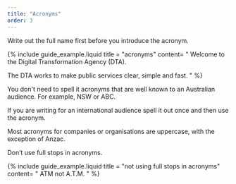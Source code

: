 ```yaml
---
title: "Acronyms"
order: 3
---
```


Write out the full name first before you introduce the acronym.

{% include guide_example.liquid
  title = "acronyms"
  content= "
Welcome to the Digital Transformation Agency (DTA).

The DTA works to make public services clear, simple and fast.
"
%}

You don't need to spell it acronyms that are well known to an Australian audience. For example, NSW or ABC.

If you are writing for an international audience spell it out once and then use the acronym.

Most acronyms for companies or organisations are uppercase, with the exception of Anzac.

Don’t use full stops in acronyms.

{% include guide_example.liquid
  title = "not using full stops in acronyms"
  content= "
ATM not A.T.M.
"
%}
